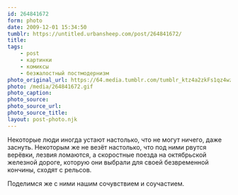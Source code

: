 ```yaml
---
id: 264841672
form: photo
date: 2009-12-01 15:34:50
tumblr: https://untitled.urbansheep.com/post/264841672/
title:
tags:
    - post
    - картинки
    - комиксы
    - безжалостный постмодернизм
photo_original_url: https://64.media.tumblr.com/tumblr_ktz4a2zkFs1qz4wzio1_1280.gif
photo: /media/264841672.gif
photo_caption: 
photo_source:
photo_source_url:
photo_source_title:
layout: post-photo.njk
---
```


<p>Некоторые люди иногда устают настолько, что не могут ничего, даже заснуть. Некоторым же не везёт настолько, что под ними рвутся верёвки, лезвия ломаются, а скоростные поезда на октябрьской железной дороге, которую они выбрали для своей безвременной кончины, сходят с рельсов.</p>

<p>Поделимся же с ними нашим сочувствием и соучастием.</p>
